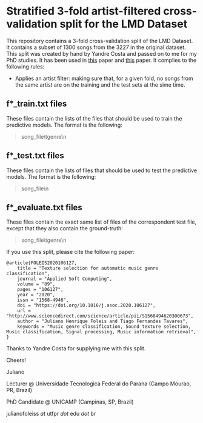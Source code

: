 # Stratified 3-fold artist-filtered cross-validation split for the LMD Dataset

This repository contains a 3-fold cross-validation split of the LMD Dataset. It contains a subset of 1300 songs from the 3227 in the original dataset. This split was created by hand by Yandre Costa and passed on to me for my PhD studies. It has been used in [this](http://www.inf.ufpr.br/lesoliveira/download/ASOC2017.pdf) paper and [this](https://www.researchgate.net/profile/Loris_Nanni/publication/283038767_Combining_visual_and_acoustic_features_for_music_genre_classification/links/59e52e060f7e9b0e1aa8897b/Combining-visual-and-acoustic-features-for-music-genre-classification.pdf) paper. It complies to the following rules:

* Applies an artist filter: making sure that, for a given fold, no songs from the same artist are on the training and the test sets at the sime time.


## f*_train.txt files

These files contain the lists of the files that should be used to train the predictive models. The format is the following:

> song_file\\tgenre\\n

## f*_test.txt files

These files contain the lists of files that should be used to test the predictive models. The format is the following:

> song_file\\n

## f*_evaluate.txt files

These files contain the exact same list of files of the correspondent test file, except that they also contain the ground-truth:

> song_file\\tgenre\\n

If you use this split, please cite the following paper:

    @article{FOLEIS2020106127,
        title = "Texture selection for automatic music genre classification",
        journal = "Applied Soft Computing",
        volume = "89",
        pages = "106127",
        year = "2020",
        issn = "1568-4946",
        doi = "https://doi.org/10.1016/j.asoc.2020.106127",
        url = "http://www.sciencedirect.com/science/article/pii/S1568494620300673",
        author = "Juliano Henrique Foleis and Tiago Fernandes Tavares",
        keywords = "Music genre classification, Sound texture selection, Music classification, Signal processing, Music information retrieval",
    }

Thanks to Yandre Costa for supplying me with this split.

Cheers!

Juliano

Lecturer @ Universidade Tecnologica Federal do Parana (Campo Mourao, PR, Brazil) 

PhD Candidate @ UNICAMP (Campinas, SP, Brazil)

julianofoleiss *at* utfpr *dot* edu *dot* br


